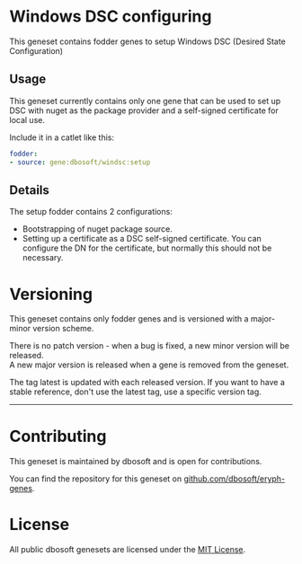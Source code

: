 # Windows DSC configuring

This geneset contains fodder genes to setup Windows DSC (Desired State Configuration)

## Usage

This geneset currently contains only one gene that can be used to set up DSC with nuget as the package provider and a self-signed certificate for local use.  


Include it in a catlet like this:

``` yml
fodder:  
- source: gene:dbosoft/windsc:setup
```



## Details

The setup fodder contains 2 configurations: 
- Bootstrapping of nuget package source.
- Setting up a certificate as a DSC self-signed certificate. You can configure the DN for the certificate, but normally this should not be necessary.


# Versioning

This geneset contains only fodder genes and is versioned with a major-minor version scheme.  

There is no patch version - when a bug is fixed, a new minor version will be released.  
A new major version is released when a gene is removed from the geneset. 

The tag latest is updated with each released version. If you want to have a stable reference, don't use the latest tag, use a specific version tag. 

----

# Contributing

This geneset is maintained by dbosoft and is open for contributions.  

You can find the repository for this geneset on [github.com/dbosoft/eryph-genes](https://github.com/dbosoft/eryph-genes).  

  

# License

All public dbosoft genesets are licensed under the [MIT License](https://opensource.org/licenses/MIT).


